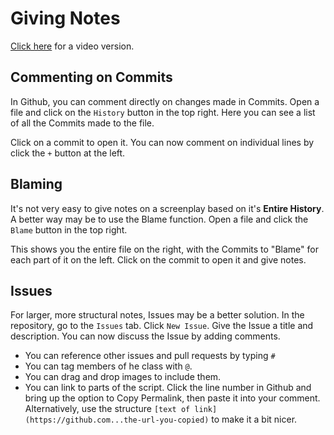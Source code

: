 # Giving Notes

[Click here](https://youtu.be/jySDRRcOriI) for a video version.

## Commenting on Commits

In Github, you can comment directly on changes made in Commits. Open a file and click on the `History` button in the top right. Here you can see a list of all the Commits made to the file.

Click on a commit to open it. You can now comment on individual lines by click the `+` button at the left.

## Blaming

It's not very easy to give notes on a screenplay based on it's **Entire History**. A better way may be to use the Blame function. Open a file and click the `Blame` button in the top right.

This shows you the entire file on the right, with the Commits to "Blame" for each part of it on the left. Click on the commit to open it and give notes.

## Issues

For larger, more structural notes, Issues may be a better solution. In the repository, go to the `Issues` tab. Click `New Issue`. Give the Issue a title and description. You can now discuss the Issue by adding comments. 

- You can reference other issues and pull requests by typing `#`
- You can tag members of he class with `@`.
- You can drag and drop images to include them.
- You can link to parts of the script. Click the line number in Github and bring up the option to Copy Permalink, then paste it into your comment. Alternatively, use the structure `[text of link](https://github.com...the-url-you-copied)` to make it a bit nicer.